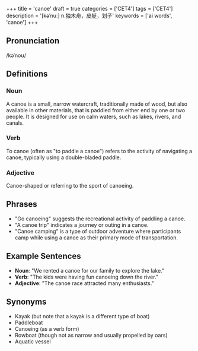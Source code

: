 +++
title = 'canoe'
draft = true
categories = ['CET4']
tags = ['CET4']
description = '[kəˈnuː] n.独木舟，皮艇，划子'
keywords = ['ai words', 'canoe']
+++

## Pronunciation
/kəˈnoʊ/

## Definitions
### Noun
A canoe is a small, narrow watercraft, traditionally made of wood, but also available in other materials, that is paddled from either end by one or two people. It is designed for use on calm waters, such as lakes, rivers, and canals.

### Verb
To canoe (often as "to paddle a canoe") refers to the activity of navigating a canoe, typically using a double-bladed paddle.

### Adjective
Canoe-shaped or referring to the sport of canoeing.

## Phrases
- "Go canoeing" suggests the recreational activity of paddling a canoe.
- "A canoe trip" indicates a journey or outing in a canoe.
- "Canoe camping" is a type of outdoor adventure where participants camp while using a canoe as their primary mode of transportation.

## Example Sentences
- **Noun**: "We rented a canoe for our family to explore the lake."
- **Verb**: "The kids were having fun canoeing down the river."
- **Adjective**: "The canoe race attracted many enthusiasts."

## Synonyms
- Kayak (but note that a kayak is a different type of boat)
- Paddleboat
- Canoeing (as a verb form)
- Rowboat (though not as narrow and usually propelled by oars)
- Aquatic vessel
